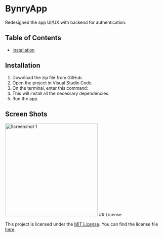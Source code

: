 # BynryApp

Redesigned the app UI/UX with backend for authentication.

## Table of Contents

- [Installation](#installation)

## Installation

1. Download the zip file from GitHub.
2. Open the project in Visual Studio Code.
3. On the terminal, enter this command: 
4. This will install all the necessary dependencies.
5. Run the app.

## Screen Shots
<img src="screenshots/screenshot1.png" alt="Screenshot 1" height="300" />
## License

This project is licensed under the [MIT License](LICENSE). You can find the license file [here](LICENSE).
